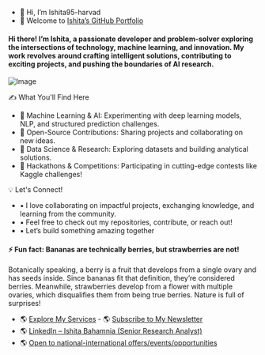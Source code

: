 - 👋 Hi, I’m Ishita95-harvad
- 🎈 Welcome to [Ishita’s GitHub Portfolio](https://github.com/Ishita95-harvad)
  
#### Hi there! I’m Ishita, a passionate developer and problem-solver exploring the intersections of technology, machine learning, and innovation. My work revolves around crafting intelligent solutions, contributing to exciting projects, and pushing the boundaries of AI research.

![Image](https://trinitylifesciences.com/wp-content/uploads/2023/06/AIML-101-web.jpg)


✍ What You'll Find Here 
- 🔹 Machine Learning & AI: Experimenting with deep learning models, NLP, and structured prediction challenges.
- 🔹 Open-Source Contributions: Sharing projects and collaborating on new ideas.
- 🔹 Data Science & Research: Exploring datasets and building analytical solutions.
- 🔹 Hackathons & Competitions: Participating in cutting-edge contests like Kaggle challenges!

💡 Let's Connect!

- ▪ I love collaborating on impactful projects, exchanging knowledge, and learning from the community.
- ▪ Feel free to check out my repositories, contribute, or reach out!
- ▪ Let’s build something amazing together

#### ⚡ Fun fact: Bananas are technically berries, but strawberries are not!
Botanically speaking, a berry is a fruit that develops from a single ovary and has seeds inside. Since bananas fit that definition, they’re considered berries. Meanwhile, strawberries develop from a flower with multiple ovaries, which disqualifies them from being true berries. Nature is full of surprises!

- 🌎 [Explore My Services](https://www.linkedin.com/services/page/942495333429368567/) - 🌎 [Subscribe to My Newsletter](https://www.linkedin.com/newsletters/ishita-bahamnia-7269213550366089216/)
- 🌎 [LinkedIn – Ishita Bahamnia (Senior Research Analyst)](https://www.linkedin.com/in/-ishitabahamnia-seniorresearchanalyst)
- 🌎 [Open to national-international offers/events/opportunities](https://www.india.gov.in/)





<!---
Ishita95-harvad/Ishita95-harvad is a ✨ special ✨ repository because its `README.md` (this file) appears on your GitHub profile.
You can click the Preview link to take a look at your changes.
--->


